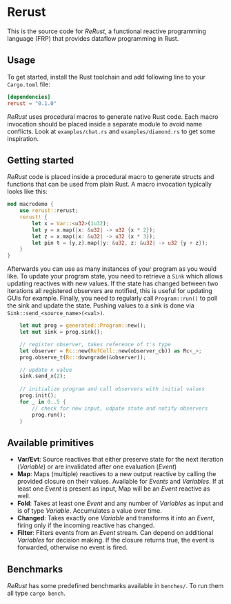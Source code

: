 # Rerust

This is the source code for *ReRust*, a functional reactive programming language (FRP) that provides dataflow programming in Rust.

## Usage

To get started, install the Rust toolchain and add following line to your `Cargo.toml` file:

```Toml
[dependencies]
rerust = "0.1.0"
```

*ReRust* uses procedural macros to generate native Rust code. Each macro invocation should be placed inside a separate module to avoid name conflicts. Look at `examples/chat.rs` and `examples/diamond.rs` to get some inspiration.

## Getting started

*ReRust* code is placed inside a procedural macro to generate structs and functions that can be used from plain Rust. A macro invocation typically looks like this:

```Rust
mod macrodemo {
	use rerust::rerust;
	rerust! {
        let x = Var::<u32>(1u32);
        let y = x.map(|x: &u32| -> u32 {x * 2});
        let z = x.map(|x: &u32| -> u32 {x * 3});
        let pin t = (y,z).map(|y: &u32, z: &u32| -> u32 {y + z});
	}
}
```

Afterwards you can use as many instances of your program as you would like. To update your program state, you need to retrieve a `Sink` which allows updating reactives with new values. If the state has changed between two iterations all registered observers are notified, this is useful for updating GUIs for example. Finally, you need to regularly call `Program::run()` to poll the sink and update the state. Pushing values to a sink is done via `Sink::send_<source_name>(<val>)`.

```Rust
    let mut prog = generated::Program::new();
    let mut sink = prog.sink();

	// register observer, takes reference of t's type
    let observer = Rc::new(RefCell::new(observer_cb)) as Rc<_>;
    prog.observe_t(Rc::downgrade(&observer));

	// update x value
    sink.send_x(2);
   
    // initialize program and call observers with initial values
	prog.init();
    for _ in 0..5 {
		// check for new input, udpate state and notify observers
        prog.run();
    }
```

## Available primitives

- **Var/Evt**: Source reactives that either preserve state for the next iteration (*Variable*) or are invalidated after one evaluation (*Event*)
- **Map**: Maps (multiple) reactives to a new output reactive by calling the provided closure on their values. Available for *Events* and *Variables*. If at least one *Event* is present as input, Map will be an *Event* reactive as well.
- **Fold**: Takes at least one *Event* and any number of *Variables* as input and is of type *Variable*. Accumulates a value over time.
- **Changed**: Takes exactly one *Variable* and transforms it into an *Event*, firing only if the incoming reactive has changed.
- **Filter**: Filters events from an *Event* stream. Can depend on additional *Variables* for decision making. If the closure returns true, the event is forwarded, otherwise no event is fired.

## Benchmarks

*ReRust* has some predefined benchmarks available in `benches/`. To run them all type `cargo bench`.
